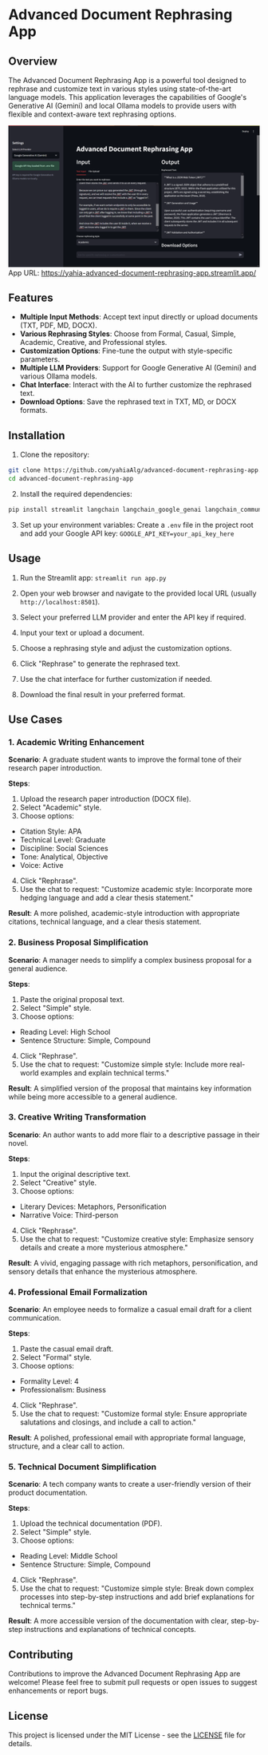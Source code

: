 # Advanced Document Rephrasing App

## Overview

The Advanced Document Rephrasing App is a powerful tool designed to rephrase and customize text in various styles using state-of-the-art language models. This application leverages the capabilities of Google's Generative AI (Gemini) and local Ollama models to provide users with flexible and context-aware text rephrasing options.

![App Screenshot](app_screenshot.png)
App URL: https://yahia-advanced-document-rephrasing-app.streamlit.app/

## Features

- **Multiple Input Methods**: Accept text input directly or upload documents (TXT, PDF, MD, DOCX).
- **Various Rephrasing Styles**: Choose from Formal, Casual, Simple, Academic, Creative, and Professional styles.
- **Customization Options**: Fine-tune the output with style-specific parameters.
- **Multiple LLM Providers**: Support for Google Generative AI (Gemini) and various Ollama models.
- **Chat Interface**: Interact with the AI to further customize the rephrased text.
- **Download Options**: Save the rephrased text in TXT, MD, or DOCX formats.

## Installation

1. Clone the repository:

```bash
git clone https://github.com/yahiaAlg/advanced-document-rephrasing-app.git
cd advanced-document-rephrasing-app
```

2. Install the required dependencies:

```bash
pip install streamlit langchain langchain_google_genai langchain_community pypdf python-docx python-dotenv
```

3. Set up your environment variables:
Create a `.env` file in the project root and add your Google API key:
`GOOGLE_API_KEY=your_api_key_here`

## Usage

1. Run the Streamlit app:
`streamlit run app.py`


2. Open your web browser and navigate to the provided local URL (usually `http://localhost:8501`).

3. Select your preferred LLM provider and enter the API key if required.

4. Input your text or upload a document.

5. Choose a rephrasing style and adjust the customization options.

6. Click "Rephrase" to generate the rephrased text.

7. Use the chat interface for further customization if needed.

8. Download the final result in your preferred format.

## Use Cases

### 1. Academic Writing Enhancement

**Scenario**: A graduate student wants to improve the formal tone of their research paper introduction.

**Steps**:
1. Upload the research paper introduction (DOCX file).
2. Select "Academic" style.
3. Choose options:
- Citation Style: APA
- Technical Level: Graduate
- Discipline: Social Sciences
- Tone: Analytical, Objective
- Voice: Active
4. Click "Rephrase".
5. Use the chat to request: "Customize academic style: Incorporate more hedging language and add a clear thesis statement."

**Result**: A more polished, academic-style introduction with appropriate citations, technical language, and a clear thesis statement.

### 2. Business Proposal Simplification

**Scenario**: A manager needs to simplify a complex business proposal for a general audience.

**Steps**:
1. Paste the original proposal text.
2. Select "Simple" style.
3. Choose options:
- Reading Level: High School
- Sentence Structure: Simple, Compound
4. Click "Rephrase".
5. Use the chat to request: "Customize simple style: Include more real-world examples and explain technical terms."

**Result**: A simplified version of the proposal that maintains key information while being more accessible to a general audience.

### 3. Creative Writing Transformation

**Scenario**: An author wants to add more flair to a descriptive passage in their novel.

**Steps**:
1. Input the original descriptive text.
2. Select "Creative" style.
3. Choose options:
- Literary Devices: Metaphors, Personification
- Narrative Voice: Third-person
4. Click "Rephrase".
5. Use the chat to request: "Customize creative style: Emphasize sensory details and create a more mysterious atmosphere."

**Result**: A vivid, engaging passage with rich metaphors, personification, and sensory details that enhance the mysterious atmosphere.

### 4. Professional Email Formalization

**Scenario**: An employee needs to formalize a casual email draft for a client communication.

**Steps**:
1. Paste the casual email draft.
2. Select "Formal" style.
3. Choose options:
- Formality Level: 4
- Professionalism: Business
4. Click "Rephrase".
5. Use the chat to request: "Customize formal style: Ensure appropriate salutations and closings, and include a call to action."

**Result**: A polished, professional email with appropriate formal language, structure, and a clear call to action.

### 5. Technical Document Simplification

**Scenario**: A tech company wants to create a user-friendly version of their product documentation.

**Steps**:
1. Upload the technical documentation (PDF).
2. Select "Simple" style.
3. Choose options:
- Reading Level: Middle School
- Sentence Structure: Simple, Compound
4. Click "Rephrase".
5. Use the chat to request: "Customize simple style: Break down complex processes into step-by-step instructions and add brief explanations for technical terms."

**Result**: A more accessible version of the documentation with clear, step-by-step instructions and explanations of technical concepts.

## Contributing

Contributions to improve the Advanced Document Rephrasing App are welcome! Please feel free to submit pull requests or open issues to suggest enhancements or report bugs.

## License

This project is licensed under the MIT License - see the [LICENSE](LICENSE) file for details.